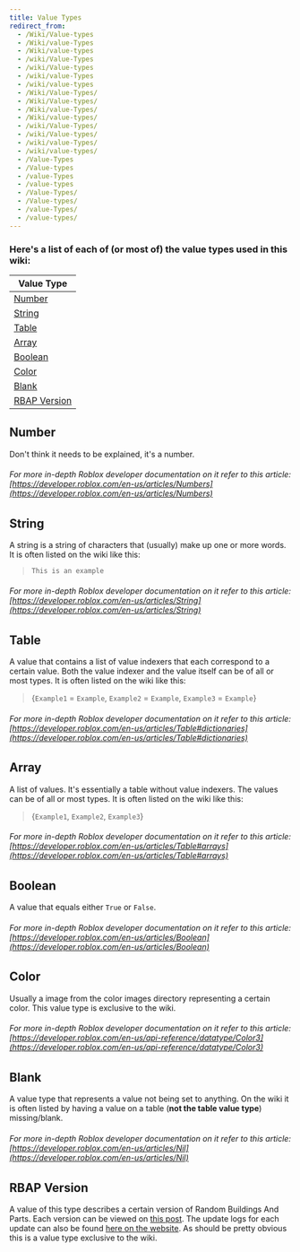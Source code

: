 ```yaml
---
title: Value Types
redirect_from:
  - /Wiki/Value-types
  - /Wiki/value-Types
  - /Wiki/value-types
  - /wiki/Value-Types
  - /wiki/Value-types
  - /wiki/value-Types
  - /wiki/value-types
  - /Wiki/Value-Types/
  - /Wiki/Value-types/
  - /Wiki/value-Types/
  - /Wiki/value-types/
  - /wiki/Value-Types/
  - /wiki/Value-types/
  - /wiki/value-Types/
  - /wiki/value-types/
  - /Value-Types
  - /Value-types
  - /value-Types
  - /value-types
  - /Value-Types/
  - /Value-types/
  - /value-Types/
  - /value-types/
---
```


### Here's a list of each of (or most of) the value types used in this wiki:

| Value Type |
|-|
| [Number](/RBAP-Wiki/Wiki/Value-Types#number) |
| [String](/RBAP-Wiki/Wiki/Value-Types#string) |
| [Table](/RBAP-Wiki/Wiki/Value-Types#table) |
| [Array](/RBAP-Wiki/Wiki/Value-Types#array) |
| [Boolean](/RBAP-Wiki/Wiki/Value-Types#boolean) |
| [Color](/RBAP-Wiki/Wiki/Value-Types#color) |
| [Blank](/RBAP-Wiki/Wiki/Value-Types#blank) |
| [RBAP Version](/RBAP-Wiki/Wiki/Value-Types#rbap-version) |

## Number

Don't think it needs to be explained, it's a number.

###### For more in-depth Roblox developer documentation on it refer to this article: [https://developer.roblox.com/en-us/articles/Numbers](https://developer.roblox.com/en-us/articles/Numbers)

## String

A string is a string of characters that (usually) make up one or more words. It is often listed on the wiki like this:

> `This is an example`

###### For more in-depth Roblox developer documentation on it refer to this article: [https://developer.roblox.com/en-us/articles/String](https://developer.roblox.com/en-us/articles/String)

## Table

A value that contains a list of value indexers that each correspond to a certain value. Both the value indexer and the value itself can be of all or most types. It is often listed on the wiki like this:

> {`Example1` = `Example`, `Example2` = `Example`, `Example3` = `Example`}

###### For more in-depth Roblox developer documentation on it refer to this article: [https://developer.roblox.com/en-us/articles/Table#dictionaries](https://developer.roblox.com/en-us/articles/Table#dictionaries)

## Array

A list of values. It's essentially a table without value indexers. The values can be of all or most types. It is often listed on the wiki like this:

> {`Example1`, `Example2`, `Example3`}

###### For more in-depth Roblox developer documentation on it refer to this article: [https://developer.roblox.com/en-us/articles/Table#arrays](https://developer.roblox.com/en-us/articles/Table#arrays)

## Boolean

A value that equals either `True` or `False`.

###### For more in-depth Roblox developer documentation on it refer to this article: [https://developer.roblox.com/en-us/articles/Boolean](https://developer.roblox.com/en-us/articles/Boolean)

## Color

Usually a image from the color images directory representing a certain color. This value type is exclusive to the wiki.

###### For more in-depth Roblox developer documentation on it refer to this article: [https://developer.roblox.com/en-us/api-reference/datatype/Color3](https://developer.roblox.com/en-us/api-reference/datatype/Color3)

## Blank

A value type that represents a value not being set to anything. On the wiki it is often listed by having a value on a table (**not the table value type**) missing/blank.

###### For more in-depth Roblox developer documentation on it refer to this article: [https://developer.roblox.com/en-us/articles/Nil](https://developer.roblox.com/en-us/articles/Nil)

## RBAP Version

A value of this type describes a certain version of Random Buildings And Parts. Each version can be viewed on [this post](RBAP/Go-To/RBAP-Update-Log). The update logs for each update can also be found [here on the website](/RBAP-Wiki/Categories#update-log). As should be pretty obvious this is a value type exclusive to the wiki.
